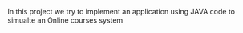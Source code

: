 In this project we try to implement an application using JAVA code to simualte an Online courses system
